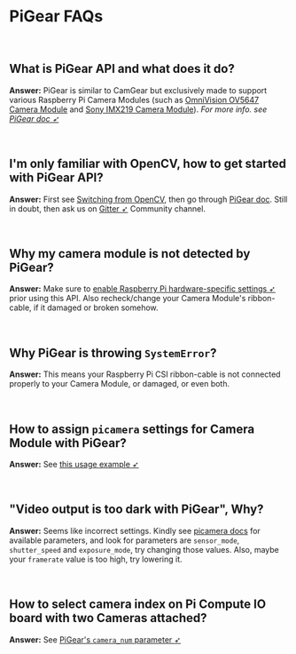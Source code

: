 <!--
===============================================
vidgear library source-code is deployed under the Apache 2.0 License:

Copyright (c) 2019-2020 Abhishek Thakur(@abhiTronix) <abhi.una12@gmail.com>

Licensed under the Apache License, Version 2.0 (the "License");
you may not use this file except in compliance with the License.
You may obtain a copy of the License at

   http://www.apache.org/licenses/LICENSE-2.0

Unless required by applicable law or agreed to in writing, software
distributed under the License is distributed on an "AS IS" BASIS,
WITHOUT WARRANTIES OR CONDITIONS OF ANY KIND, either express or implied.
See the License for the specific language governing permissions and
limitations under the License.
===============================================
-->

# PiGear FAQs

&nbsp;

## What is PiGear API and what does it do?

**Answer:** PiGear is similar to CamGear but exclusively made to support various Raspberry Pi Camera Modules (such as [OmniVision OV5647 Camera Module](https://github.com/techyian/MMALSharp/wiki/OmniVision-OV5647-Camera-Module) and [Sony IMX219 Camera Module](https://github.com/techyian/MMALSharp/wiki/Sony-IMX219-Camera-Module)). _For more info. see [PiGear doc ➶](../../gears/pigear/overview/)_

&nbsp;

## I'm only familiar with OpenCV, how to get started with PiGear API?

**Answer:** First see [Switching from OpenCV](../../switch_from_cv/#switching-videocapture-apis), then go through [PiGear doc](../../gears/pigear/overview/). Still in doubt, then ask us on [Gitter ➶](https://gitter.im/vidgear/community) Community channel.

&nbsp;

## Why my camera module is not detected by PiGear?

**Answer:** Make sure to [enable Raspberry Pi hardware-specific settings ➶](https://picamera.readthedocs.io/en/release-1.13/quickstart.html) prior using this API. Also recheck/change your Camera Module's ribbon-cable, if it damaged or broken somehow.

&nbsp;

## Why PiGear is throwing `SystemError`?

**Answer:** This means your Raspberry Pi CSI ribbon-cable is not connected properly to your Camera Module, or damaged, or even both. 

&nbsp;

## How to assign `picamera` settings for Camera Module with PiGear?

**Answer:** See [this usage example ➶](../../gears/pigear/usage/#using-pigear-with-variable-camera-properties)

&nbsp;

## "Video output is too dark with PiGear", Why?

**Answer:** Seems like incorrect settings. Kindly see [picamera docs](https://picamera.readthedocs.io/en/release-1.13/api_camera.html) for available parameters, and look for parameters are `sensor_mode`, `shutter_speed` and `exposure_mode`, try changing those values. Also, maybe your `framerate` value is too high, try lowering it.

&nbsp;

## How to select camera index on Pi Compute IO board with two Cameras attached?

**Answer:** See [PiGear's `camera_num` parameter ➶](../../gears/pigear/params/#camera_num)

&nbsp;